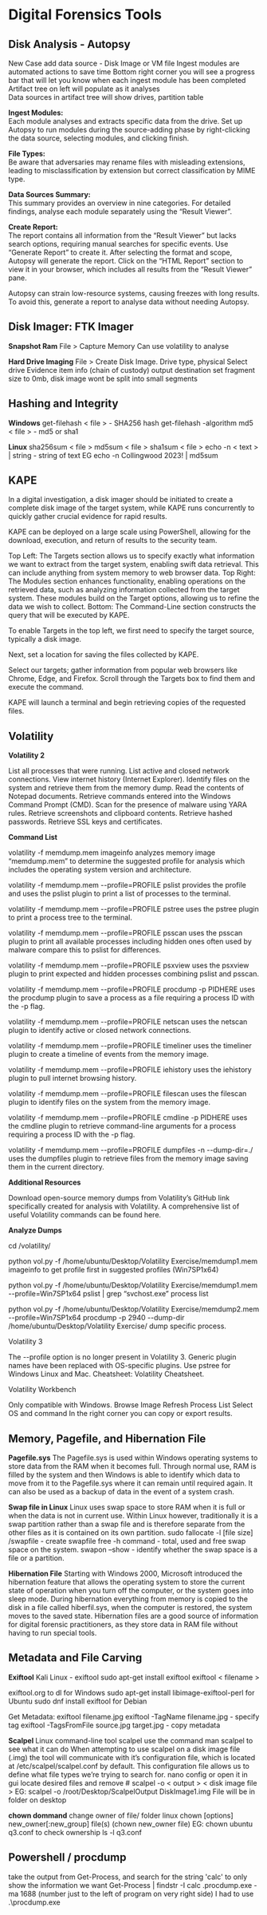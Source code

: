 # Digital Forensics Tools

## Disk Analysis - Autopsy

New Case
add data source - Disk Image or VM file
Ingest modules are automated actions to save time
Bottom right corner you will see a progress bar that will let you know when each ingest module has been completed
Artifact tree on left will populate as it analyses	 
Data sources in artifact tree will show drives, partition table

**Ingest Modules:**  
Each module analyses and extracts specific data from the drive. Set up Autopsy to run modules during the source-adding phase by right-clicking the data source, selecting modules, and clicking finish.

**File Types:**  
Be aware that adversaries may rename files with misleading extensions, leading to misclassification by extension but correct classification by MIME type.

**Data Sources Summary:**  
This summary provides an overview in nine categories. For detailed findings, analyse each module separately using the “Result Viewer”.

**Create Report:**  
The report contains all information from the “Result Viewer” but lacks search options, requiring manual searches for specific events. Use “Generate Report” to create it. After selecting the format and scope, Autopsy will generate the report. Click on the “HTML Report” section to view it in your browser, which includes all results from the “Result Viewer” pane.

Autopsy can strain low-resource systems, causing freezes with long results. To avoid this, generate a report to analyse data without needing Autopsy.

## Disk Imager: FTK Imager

**Snapshot Ram**
File > Capture Memory
Can use volatility to analyse

**Hard Drive Imaging**
File > Create Disk Image.
Drive type, physical
Select drive
Evidence item info (chain of custody)
output destination
set fragment size to 0mb, disk image wont be split into small segments

## Hashing and Integrity

**Windows** 
get-filehash < file > - SHA256 hash
get-filehash -algorithm md5 < file > - md5 or sha1

**Linux**
sha256sum < file >
md5sum < file >
sha1sum < file >
echo -n < text > | string - string of text EG echo -n Collingwood 2023! | md5sum

## KAPE

In a digital investigation, a disk imager should be initiated to create a complete disk image of the target system, while KAPE runs concurrently to quickly gather crucial evidence for rapid results.

KAPE can be deployed on a large scale using PowerShell, allowing for the download, execution, and return of results to the security team.

Top Left: The Targets section allows us to specify exactly what information we want to extract from the target system, enabling swift data retrieval. This can include anything from system memory to web browser data.
Top Right: The Modules section enhances functionality, enabling operations on the retrieved data, such as analyzing information collected from the target system. These modules build on the Target options, allowing us to refine the data we wish to collect.
Bottom: The Command-Line section constructs the query that will be executed by KAPE.

To enable Targets in the top left, we first need to specify the target source, typically a disk image.

Next, set a location for saving the files collected by KAPE.

Select our targets; gather information from popular web browsers like Chrome, Edge, and Firefox. Scroll through the Targets box to find them and execute the command.

KAPE will launch a terminal and begin retrieving copies of the requested files.

## Volatility

**Volatility 2**

List all processes that were running. List active and closed network connections. View internet history (Internet Explorer). Identify files on the system and retrieve them from the memory dump. Read the contents of Notepad documents. Retrieve commands entered into the Windows Command Prompt (CMD). Scan for the presence of malware using YARA rules. Retrieve screenshots and clipboard contents. Retrieve hashed passwords. Retrieve SSL keys and certificates.

**Command List**

volatility -f memdump.mem imageinfo analyzes memory image “memdump.mem” to determine the suggested profile for analysis which includes the operating system version and architecture.

volatility -f memdump.mem --profile=PROFILE pslist provides the profile and uses the pslist plugin to print a list of processes to the terminal.

volatility -f memdump.mem --profile=PROFILE pstree uses the pstree plugin to print a process tree to the terminal.

volatility -f memdump.mem --profile=PROFILE psscan uses the psscan plugin to print all available processes including hidden ones often used by malware compare this to pslist for differences.

volatility -f memdump.mem --profile=PROFILE psxview uses the psxview plugin to print expected and hidden processes combining pslist and psscan.

volatility -f memdump.mem --profile=PROFILE procdump -p PIDHERE uses the procdump plugin to save a process as a file requiring a process ID with the -p flag.

volatility -f memdump.mem --profile=PROFILE netscan uses the netscan plugin to identify active or closed network connections.

volatility -f memdump.mem --profile=PROFILE timeliner uses the timeliner plugin to create a timeline of events from the memory image.

volatility -f memdump.mem --profile=PROFILE iehistory uses the iehistory plugin to pull internet browsing history.

volatility -f memdump.mem --profile=PROFILE filescan uses the filescan plugin to identify files on the system from the memory image.

volatility -f memdump.mem --profile=PROFILE cmdline -p PIDHERE uses the cmdline plugin to retrieve command-line arguments for a process requiring a process ID with the -p flag.

volatility -f memdump.mem --profile=PROFILE dumpfiles -n --dump-dir=./ uses the dumpfiles plugin to retrieve files from the memory image saving them in the current directory.

**Additional Resources**

Download open-source memory dumps from Volatility’s GitHub link specifically created for analysis with Volatility. A comprehensive list of useful Volatility commands can be found here.

**Analyze Dumps**

cd /volatility/

python vol.py -f /home/ubuntu/Desktop/Volatility Exercise/memdump1.mem imageinfo to get profile first in suggested profiles (Win7SP1x64)

python vol.py -f /home/ubuntu/Desktop/Volatility Exercise/memdump1.mem --profile=Win7SP1x64 pslist | grep “svchost.exe” process list

python vol.py -f /home/ubuntu/Desktop/Volatility Exercise/memdump2.mem --profile=Win7SP1x64 procdump -p 2940 --dump-dir /home/ubuntu/Desktop/Volatility Exercise/ dump specific process.

Volatility 3

The --profile option is no longer present in Volatility 3. Generic plugin names have been replaced with OS-specific plugins. Use pstree for Windows Linux and Mac. Cheatsheet: Volatility Cheatsheet.

Volatility Workbench

Only compatible with Windows. Browse Image Refresh Process List Select OS and command In the right corner you can copy or export results.

## Memory, Pagefile, and Hibernation File

**Pagefile.sys**
The Pagefile.sys is used within Windows operating systems to store data from the RAM when it becomes full. Through normal use, RAM is filled by the system and then Windows is able to identify which data to move from it to the Pagefile.sys where it can remain until required again. It can also be used as a backup of data in the event of a system crash.

**Swap file in Linux**
Linux uses swap space to store RAM when it is full or when the data is not in current use. Within Linux however, traditionally it is a swap partition rather than a swap file and is therefore separate from the other files as it is contained on its own partition.
sudo fallocate -l [file size] /swapfile - create swapfile
free -h command - total, used and free swap space on the system.
swapon –show - identify whether the swap space is a file or a partition. 

**Hibernation File**
Starting with Windows 2000, Microsoft introduced the hibernation feature that allows the operating system to store the current state of operation when you turn off the computer, or the system goes into sleep mode. During hibernation everything from memory is copied to the disk in a file called hiberfil.sys, when the computer is restored, the system moves to the saved state. Hibernation files are a good source of information for digital forensic practitioners, as they store data in RAM file without having to run special tools.

## Metadata and File Carving

**Exiftool**
Kali Linux - exiftool
sudo apt-get install exiftool
exiftool < filename >

exiftool.org to dl for Windows
sudo apt-get install libimage-exiftool-perl for Ubuntu
sudo dnf install exiftool for Debian

Get Metadata:
exiftool filename.jpg
exiftool -TagName filename.jpg - specify tag
exiftool -TagsFromFile source.jpg target.jpg - copy metadata

**Scalpel**
Linux command-line tool scalpel
use the command man scalpel to see what it can do
When attempting to use scalpel on a disk image file (.img) the tool will communicate with it’s configuration file, which is located at /etc/scalpel/scalpel.conf by default. This configuration file allows us to define what file types we’re trying to search for.
nano config or open it in gui
locate desired files and remove #
scalpel -o < output > < disk image file > EG: scalpel -o /root/Desktop/ScalpelOutput DiskImage1.img
File will be in folder on desktop

**chown dommand**
change owner of file/ folder linux
chown [options] new_owner[:new_group] file(s) (chown new_owner file) EG: chown ubuntu q3.conf
to check ownership ls -l q3.conf

## Powershell / procdump

take the output from Get-Process, and search for the string 'calc' to only show the information we want
Get-Process | findstr -I calc
.procdump.exe -ma 1688 (number just to the left of program on very right side)
I had to use .\procdump.exe

